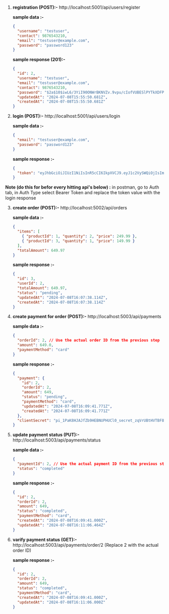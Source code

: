 1. **registration (POST):-** http://localhost:5001/api/users/register

   **sample data :-**

   ```json
   {
     "username": "testuser",
     "contact": 9876543210,
     "email": "testuser@example.com",
     "password": "password123"
   }
   ```

   **sample response (201):-**

   ```json
   {
     "id": 2,
     "username": "testuser",
     "email": "testuser@example.com",
     "contact": 9876543210,
     "password": "$2a$10$iwL6/3YiI90ONWrBKNVZv.9vpu/cIofVUBESlPYTkXDFPcGAnHn42",
     "updatedAt": "2024-07-08T15:55:50.681Z",
     "createdAt": "2024-07-08T15:55:50.681Z"
   }
   ```

2. **login (POST):-** http://localhost:5001/api/users/login

   **sample data :-**

   ```json
   {
     "email": "testuser@example.com",
     "password": "password123"
   }
   ```

   **sample response :-**

   ```json
   {
     "token": "eyJhbGciOiJIUzI1NiIsInR5cCI6IkpXVCJ9.eyJ1c2VySWQiOjIsImlhdCI6MTcyMDQ1NDIyOSwiZXhwIjoxNzIwNDU3ODI5fQ.NBSiqxiXG8BnHeXV47id4oN5hvKIX9tkHb3HJdlw4LI"
   }
   ```

**Note (do this for befor every hitting api's below) :** in postman, go to Auth tab, in Auth Type select Bearer Token and replace the token value with the login response

3. **create order (POST):-** http://localhost:5002/api/orders

   **sample data :-**

   ```json
   {
     "items": [
       { "productId": 1, "quantity": 2, "price": 249.99 },
       { "productId": 3, "quantity": 1, "price": 149.99 }
     ],
     "totalAmount": 649.97
   }
   ```

   **sample response :-**

   ```json
   {
     "id": 3,
     "userId": 2,
     "totalAmount": 649.97,
     "status": "pending",
     "updatedAt": "2024-07-08T16:07:38.114Z",
     "createdAt": "2024-07-08T16:07:38.114Z"
   }
   ```

4. **create payment for order (POST):-** http://localhost:5003/api/payments

   **sample data :-**

   ```json
   {
     "orderId": 2, // Use the actual order ID from the previous step
     "amount": 649.0,
     "paymentMethod": "card"
   }
   ```

   **sample response :-**

   ```json
   {
     "payment": {
       "id": 2,
       "orderId": 2,
       "amount": 649,
       "status": "pending",
       "paymentMethod": "card",
       "updatedAt": "2024-07-08T16:09:41.771Z",
       "createdAt": "2024-07-08T16:09:41.771Z"
     },
     "clientSecret": "pi_1PaK8HJAJfZb9HEBNUPHUCl0_secret_zqVrUBtHVTBF88qu9KfLEIBIu"
   }
   ```

5. **update payment status (PUT):-** http://localhost:5003/api/payments/status

   **sample data :-**

   ```json
   {
     "paymentId": 2, // Use the actual payment ID from the previous step
     "status": "completed"
   }
   ```

   **sample response :-**

   ```json
   {
     "id": 2,
     "orderId": 2,
     "amount": 649,
     "status": "completed",
     "paymentMethod": "card",
     "createdAt": "2024-07-08T16:09:41.000Z",
     "updatedAt": "2024-07-08T16:11:06.464Z"
   }
   ```

6. **varify payment status (GET):-** http://localhost:5003/api/payments/order/2 (Replace 2 with the actual order ID)

   **sample response :-**

   ```json
   {
     "id": 2,
     "orderId": 2,
     "amount": 649,
     "status": "completed",
     "paymentMethod": "card",
     "createdAt": "2024-07-08T16:09:41.000Z",
     "updatedAt": "2024-07-08T16:11:06.000Z"
   }
   ```
